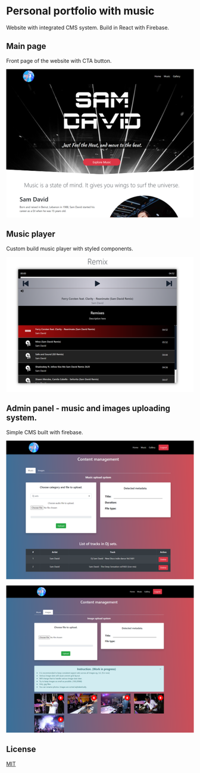 # Personal portfolio with music

Website with integrated CMS system. Build in React with Firebase.


## Main page

Front page of the website with CTA button.

![Main website](readme_img/main.png)


## Music player

Custom build music player with styled components.

![Main website](readme_img/player.png)



## Admin panel - music and images uploading system.

Simple CMS built with firebase.

![Main website](readme_img/music.png)

![Main website](readme_img/photos.png)



## License
[MIT](https://choosealicense.com/licenses/mit/)